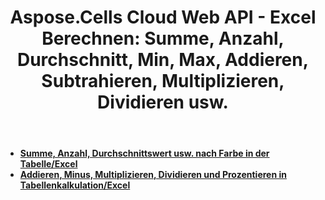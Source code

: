 ﻿---
title: "Aspose.Cells Cloud Web API - Excel Berechnen: Summe, Anzahl, Durchschnitt, Min, Max, Addieren, Subtrahieren, Multiplizieren, Dividieren usw."
second_title: Documen
ArticleTitle: "Excel Calculation: Sum, Count, Average, Min, Max, Add, Subtract, Multiply, Divide, et"
linktitle: Berechnen
type: docs
url: /de/calculate/
keywords: Aspose.Cells Cloud REST API, Excel conversion, merge spreadsheets, split documents, protect Excel files, search and replace in Excel, transform spreadsheets, Office Excel 2016, Office Excel 2019, Office Excel 365
description: Dieses Entwicklerhandbuch bietet praktische Szenarien und Tipps zur effektiven Nutzung von Aspose.Cells for .NET Funktionen, sodass Sie bestimmte Excel Dokumentdarstellungen erreichen und verschiedene Anwendungsfälle effizient implementieren können
weight: 20
kwords: Excel, Office Cloud, REST API, Tabellenkalkulationsmanipulation, PDF Konvertierung, CSV-Verarbeitung, JSON-Verarbeitung, Markdown-Unterstützung, Entwicklerhandbuch, Berechnungsfunktion
---
- **[Summe, Anzahl, Durchschnittswert usw. nach Farbe in der Tabelle/Excel](https://docs.aspose.cloud/cells/aggregate-cells-by-color/)**
- **[Addieren, Minus, Multiplizieren, Dividieren und Prozentieren in Tabellenkalkulation/Excel](https://docs.aspose.cloud/cells/math-calculate/)**
